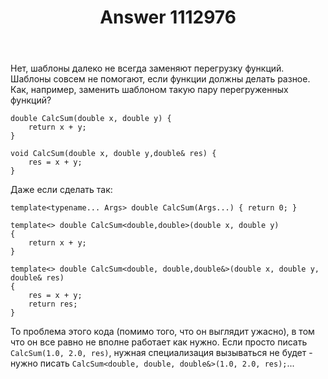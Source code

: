 ﻿---
title: "Answer 1112976"
se.owner.user_id: 240512
se.owner.display_name: "MSDN.WhiteKnight"
se.owner.link: "https://ru.stackoverflow.com/users/240512/msdn-whiteknight"
se.answer_id: 1112976
se.question_id: 1112448
se.post_type: answer
se.is_accepted: True
---
<p>Нет, шаблоны далеко не всегда заменяют перегрузку функций. Шаблоны совсем не помогают, если функции должны делать разное. Как, например, заменить шаблоном такую пару перегруженных функций?</p>

<pre><code>double CalcSum(double x, double y) {
    return x + y;
}

void CalcSum(double x, double y,double&amp; res) {
    res = x + y;
}
</code></pre>

<p>Даже если сделать так:</p>

<pre><code>template&lt;typename... Args&gt; double CalcSum(Args...) { return 0; }

template&lt;&gt; double CalcSum&lt;double,double&gt;(double x, double y)
{
    return x + y;
}

template&lt;&gt; double CalcSum&lt;double, double,double&amp;&gt;(double x, double y, double&amp; res)
{
    res = x + y;
    return res;
}
</code></pre>

<p>То проблема этого кода (помимо того, что он выглядит ужасно), в том что он все равно не вполне работает как нужно. Если просто писать <code>CalcSum(1.0, 2.0, res)</code>, нужная специализация вызываться не будет - нужно писать <code>CalcSum&lt;double, double, double&amp;&gt;(1.0, 2.0, res);</code>...</p>
